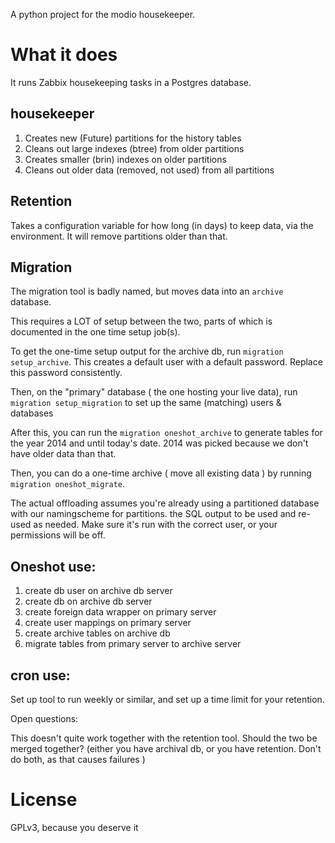 A python project for the modio housekeeper.

# What it does

It runs Zabbix housekeeping tasks in a Postgres database.

## housekeeper

1. Creates new (Future) partitions for the history tables
2. Cleans out large indexes (btree) from older partitions
3. Creates smaller (brin) indexes on older partitions
4. Cleans out older data (removed, not used) from all partitions

## Retention

Takes a configuration variable for how long (in days) to keep data, via the 
environment.  It will remove partitions older than that.


## Migration

The migration tool is badly named, but moves data into an `archive` database.  


This requires a LOT of setup between the two, parts of which is documented in
the one time setup job(s).

To get the one-time setup output for the archive db, run `migration setup_archive`.
This creates a default user with a default password. Replace this password consistently.

Then, on the "primary" database ( the one hosting your live data), run 
`migration setup_migration`  to set up the same (matching) users & databases 


After this, you can run the `migration oneshot_archive` to generate tables for
the year 2014 and until today's date. 2014 was picked because we don't have 
older data than that.


Then, you can do a one-time archive ( move all existing data ) by running `migration oneshot_migrate`.


The actual offloading assumes you're already using a partitioned database with our namingscheme for partitions.
the SQL output to be used and re-used as needed.  Make sure it's run with the correct user, or your permissions will be off.


## Oneshot use:    

1. create db user on archive db server
2. create db on archive db server
3. create foreign data wrapper on primary server
4. create user mappings on primary server
5. create archive tables on archive db
6. migrate tables from primary server to archive server
 

## cron use: 

Set up tool to run weekly or similar, and set up a time limit for your retention.


Open questions:

This doesn't quite work together with the retention tool. Should the two be merged together?
(either you have archival db, or you have retention.  Don't do both, as that causes failures )


# License
GPLv3, because you deserve it
